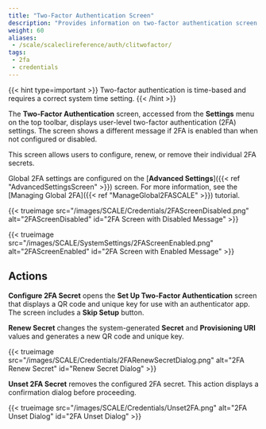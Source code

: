 ```yaml
---
title: "Two-Factor Authentication Screen"
description: "Provides information on two-factor authentication screen settings."
weight: 60
aliases:
 - /scale/scaleclireference/auth/clitwofactor/
tags:
 - 2fa
 - credentials
---
```


{{< hint type=important >}}
Two-factor authentication is time-based and requires a correct system time setting.
{{< /hint >}}

The **Two-Factor Authentication** screen, accessed from the **Settings** menu on the top toolbar, displays user-level two-factor authentication (2FA) settings. The screen shows a different message if 2FA is enabled than when not configured or disabled.

This screen allows users to configure, renew, or remove their individual 2FA secrets.

Global 2FA settings are configured on the [**Advanced Settings**]({{< ref "AdvancedSettingsScreen" >}}) screen.
For more information, see the [Managing Global 2FA]({{< ref "ManageGlobal2FASCALE" >}}) tutorial.

{{< trueimage src="/images/SCALE/Credentials/2FAScreenDisabled.png" alt="2FAScreenDisabled" id="2FA Screen with Disabled Message" >}}

{{< trueimage src="/images/SCALE/SystemSettings/2FAScreenEnabled.png" alt="2FAScreenEnabled" id="2FA Screen with Enabled Message" >}}

## Actions

**Configure 2FA Secret** opens the **Set Up Two-Factor Authentication** screen that displays a QR code and unique key for use with an authenticator app. The screen includes a **Skip Setup** button.

**Renew Secret** changes the system-generated **Secret** and **Provisioning URI** values and generates a new QR code and unique key.

{{< trueimage src="/images/SCALE/Credentials/2FARenewSecretDialog.png" alt="2FA Renew Secret" id="Renew Secret Dialog" >}}

**Unset 2FA Secret** removes the configured 2FA secret. This action displays a confirmation dialog before proceeding.

{{< trueimage src="/images/SCALE/Credentials/Unset2FA.png" alt="2FA Unset Dialog" id="2FA Unset Dialog" >}}
